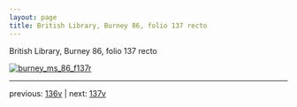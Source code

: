 ```yaml
---
layout: page
title: British Library, Burney 86, folio 137 recto
---
```


British Library, Burney 86, folio 137 recto

[![burney_ms_86_f137r](http://www.homermultitext.org/iipsrv?IIIF=/project/homer/pyramidal/deepzoom/bl/burney86imgs/v1/burney_ms_86_f137r.tif/full/800,/0/default.jpg)](http://www.homermultitext.org/ict2/?urn=urn:cite2:bl:burney86imgs.v1:burney_ms_86_f137r) 

---

previous:  [136v](../136v/) | next: [137v](../137v/)
